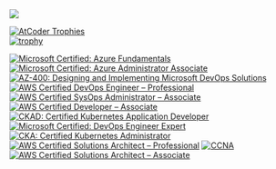 <!-- 
<a href="https://github.com/anuraghazra/github-readme-stats">
  <img align="left" src="https://github-readme-stats.vercel.app/api?username=7csc&count_private=true&show_icons=true&theme=tokyonight" />
</a>
-->
<a href="https://github.com/anuraghazra/github-readme-stats">
  <img align="center" src="https://github-readme-stats.vercel.app/api/top-langs/?username=7csc"/>
</a>
  
[![AtCoder Trophies](https://atcoder-trophies.vercel.app/api/v1/atcoder?username=c7csc&theme=monokai)](https://github.com/KATO-Hiro/AtCoderTrophies)  
[![trophy](https://github-profile-trophy.vercel.app/?username=7csc)](https://github.com/7csc/github-profile-trophy)


<!--START_SECTION:badges-->
[![Microsoft Certified: Azure Fundamentals](https://images.credly.com/size/110x110/images/be8fcaeb-c769-4858-b567-ffaaa73ce8cf/image.png)](http://www.credly.com/badges/131bbad9-1e1d-4224-aee3-570e033ecebb "Microsoft Certified: Azure Fundamentals")
[![Microsoft Certified: Azure Administrator Associate](https://images.credly.com/size/110x110/images/336eebfc-0ac3-4553-9a67-b402f491f185/azure-administrator-associate-600x600.png)](http://www.credly.com/badges/4b2f4207-dc89-4c3c-8391-0e871b556254 "Microsoft Certified: Azure Administrator Associate")
[![AZ-400: Designing and Implementing Microsoft DevOps Solutions](https://images.credly.com/size/110x110/images/107e2eb6-f394-40eb-83d2-d8c9b7d34555/exam-az400-600x600.png)](http://www.credly.com/badges/8dfcf90c-1e32-4933-b98f-32877404a845 "AZ-400: Designing and Implementing Microsoft DevOps Solutions")
[![AWS Certified DevOps Engineer – Professional](https://images.credly.com/size/110x110/images/bd31ef42-d460-493e-8503-39592aaf0458/image.png)](http://www.credly.com/badges/acb08828-41d9-4e25-976e-4379e4f02d06 "AWS Certified DevOps Engineer – Professional")
[![AWS Certified SysOps Administrator – Associate](https://images.credly.com/size/110x110/images/f0d3fbb9-bfa7-4017-9989-7bde8eaf42b1/image.png)](http://www.credly.com/badges/9dcf9c75-b9c3-43cf-86e7-6d805a90f061 "AWS Certified SysOps Administrator – Associate")
[![AWS Certified Developer – Associate](https://images.credly.com/size/110x110/images/b9feab85-1a43-4f6c-99a5-631b88d5461b/image.png)](http://www.credly.com/badges/fa7f5b02-f3a2-4691-8de3-b9a831c54fdc "AWS Certified Developer – Associate")
[![CKAD: Certified Kubernetes Application Developer](https://images.credly.com/size/110x110/images/cc8adc83-1dc6-4d57-8e20-22171247e052/blob)](http://www.credly.com/badges/1fa3ac2b-3fd4-42cc-accf-5caf4219cf4b "CKAD: Certified Kubernetes Application Developer")
[![Microsoft Certified: DevOps Engineer Expert](https://images.credly.com/size/110x110/images/c3ab66f8-5d59-4afa-a6c2-0ba30a1989ca/CERT-Expert-DevOps-Engineer-600x600.png)](http://www.credly.com/badges/247b5eeb-7c83-4199-98d5-85d14beb2828 "Microsoft Certified: DevOps Engineer Expert")
[![CKA: Certified Kubernetes Administrator](https://images.credly.com/size/110x110/images/8b8ed108-e77d-4396-ac59-2504583b9d54/cka_from_cncfsite__281_29.png)](http://www.credly.com/badges/85a82ae2-d255-479f-ad0e-be33bf29cb76 "CKA: Certified Kubernetes Administrator")
[![AWS Certified Solutions Architect – Professional](https://images.credly.com/size/110x110/images/2d84e428-9078-49b6-a804-13c15383d0de/image.png)](http://www.credly.com/badges/fc00913b-1a9c-43f9-85d8-4c7148bbae83 "AWS Certified Solutions Architect – Professional")
[![CCNA](https://images.credly.com/size/110x110/images/683783d8-eaac-4c37-a14d-11bd8a36321d/ccna_600.png)](http://www.credly.com/badges/6ca8d207-4e20-49d1-b40f-45021dfecc7c "CCNA")
[![AWS Certified Solutions Architect – Associate](https://images.credly.com/size/110x110/images/0e284c3f-5164-4b21-8660-0d84737941bc/image.png)](http://www.credly.com/badges/9f087053-953c-4200-b99a-87bd89f5f9b9 "AWS Certified Solutions Architect – Associate")
<!--END_SECTION:badges-->
